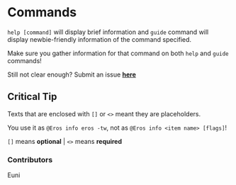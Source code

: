 # Commands

`help [command]` will display brief information and `guide` command will display newbie-friendly information of the command specified.

Make sure you gather information for that command on both `help` and `guide` commands!

Still not clear enough? Submit an issue [**here**](https://github.com/gazmull/eros-bot/issues)

## Critical Tip

Texts that are enclosed with `[]` or `<>` meant they are placeholders.

You use it as `@Eros info eros -tw`, not as `@Eros info <item name> [flags]`!

`[]` means **optional** \| `<>` means **required**

### Contributors

Euni

